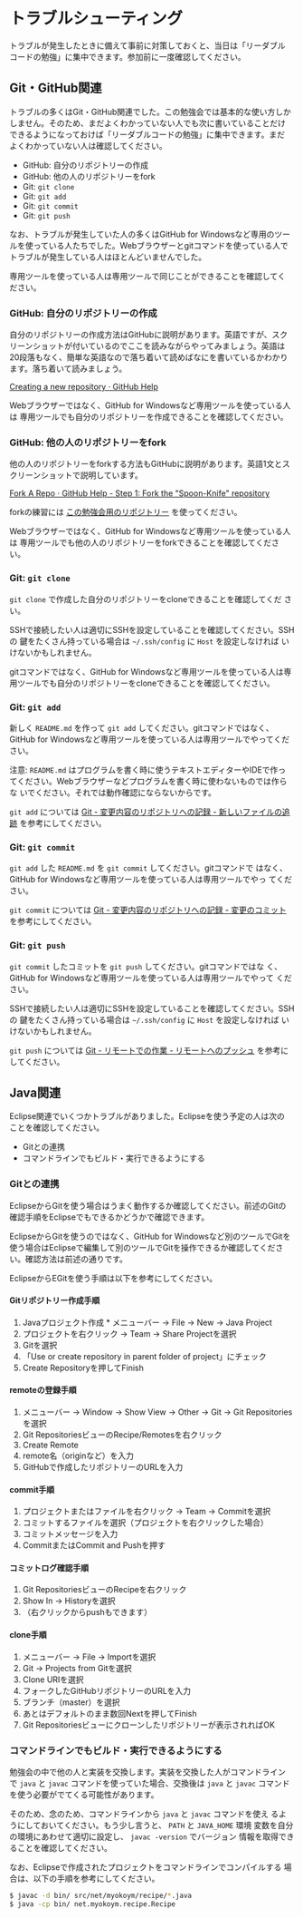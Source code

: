 # トラブルシューティング

トラブルが発生したときに備えて事前に対策しておくと、当日は「リーダブル
コードの勉強」に集中できます。参加前に一度確認してください。

## Git・GitHub関連

トラブルの多くはGit・GitHub関連でした。この勉強会では基本的な使い方しか
しません。そのため、まだよくわかっていない人でも次に書いていることだけ
できるようになっておけば「リーダブルコードの勉強」に集中できます。まだ
よくわかっていない人は確認してください。

  * GitHub: 自分のリポジトリーの作成
  * GitHub: 他の人のリポジトリーをfork
  * Git: `git clone`
  * Git: `git add`
  * Git: `git commit`
  * Git: `git push`

なお、トラブルが発生していた人の多くはGitHub for Windowsなど専用のツー
ルを使っている人たちでした。Webブラウザーとgitコマンドを使っている人で
トラブルが発生している人はほとんどいませんでした。

専用ツールを使っている人は専用ツールで同じことができることを確認してく
ださい。

### GitHub: 自分のリポジトリーの作成

自分のリポジトリーの作成方法はGitHubに説明があります。英語ですが、スク
リーンショットが付いているのでここを読みながらやってみましょう。英語は
20段落もなく、簡単な英語なので落ち着いて読めばなにを書いているかわかり
ます。落ち着いて読みましょう。

[Creating a new repository · GitHub Help](https://help.github.com/articles/creating-a-new-repository)

Webブラウザーではなく、GitHub for Windowsなど専用ツールを使っている人は
専用ツールでも自分のリポジトリーを作成できることを確認してください。

### GitHub: 他の人のリポジトリーをfork

他の人のリポジトリーをforkする方法もGitHubに説明があります。英語1文とス
クリーンショットで説明しています。

[Fork A Repo · GitHub Help - Step 1: Fork the "Spoon-Knife" repository](https://help.github.com/articles/fork-a-repo#step-1-fork-the-spoon-knife-repository)

forkの練習には
[この勉強会用のリポジトリー](https://github.com/clear-code/sezemi-2014-readable-code)
を使ってください。

Webブラウザーではなく、GitHub for Windowsなど専用ツールを使っている人は
専用ツールでも他の人のリポジトリーをforkできることを確認してください。

### Git: `git clone`

`git clone` で作成した自分のリポジトリーをcloneできることを確認してくだ
さい。

SSHで接続したい人は適切にSSHを設定していることを確認してください。SSHの
鍵をたくさん持っている場合は `~/.ssh/config` に `Host` を設定しなければ
いけないかもしれません。

gitコマンドではなく、GitHub for Windowsなど専用ツールを使っている人は専
用ツールでも自分のリポジトリーをcloneできることを確認してください。

### Git: `git add`

新しく `README.md` を作って `git add` してください。gitコマンドではなく、
GitHub for Windowsなど専用ツールを使っている人は専用ツールでやってくだ
さい。

注意: `README.md` はプログラムを書く時に使うテキストエディターやIDEで作っ
てください。Webブラウザーなどプログラムを書く時に使わないものでは作らな
いでください。それでは動作確認にならないからです。

`git add` については [Git - 変更内容のリポジトリへの記録 - 新しいファイルの追跡](http://git-scm.com/book/ja/Git-%E3%81%AE%E5%9F%BA%E6%9C%AC-%E5%A4%89%E6%9B%B4%E5%86%85%E5%AE%B9%E3%81%AE%E3%83%AA%E3%83%9D%E3%82%B8%E3%83%88%E3%83%AA%E3%81%B8%E3%81%AE%E8%A8%98%E9%8C%B2#%E6%96%B0%E3%81%97%E3%81%84%E3%83%95%E3%82%A1%E3%82%A4%E3%83%AB%E3%81%AE%E8%BF%BD%E8%B7%A1) を参考にしてください。

### Git: `git commit`

`git add` した `README.md` を `git commit` してください。gitコマンドで
はなく、GitHub for Windowsなど専用ツールを使っている人は専用ツールでやっ
てください。

`git commit` については [Git - 変更内容のリポジトリへの記録 - 変更のコミット](http://git-scm.com/book/ja/Git-%E3%81%AE%E5%9F%BA%E6%9C%AC-%E5%A4%89%E6%9B%B4%E5%86%85%E5%AE%B9%E3%81%AE%E3%83%AA%E3%83%9D%E3%82%B8%E3%83%88%E3%83%AA%E3%81%B8%E3%81%AE%E8%A8%98%E9%8C%B2#%E5%A4%89%E6%9B%B4%E3%81%AE%E3%82%B3%E3%83%9F%E3%83%83%E3%83%88) を参考にしてください。

### Git: `git push`

`git commit` したコミットを `git push` してください。gitコマンドではな
く、GitHub for Windowsなど専用ツールを使っている人は専用ツールでやって
ください。

SSHで接続したい人は適切にSSHを設定していることを確認してください。SSHの
鍵をたくさん持っている場合は `~/.ssh/config` に `Host` を設定しなければ
いけないかもしれません。

`git push` については [Git - リモートでの作業 - リモートへのプッシュ](http://git-scm.com/book/ja/Git-%E3%81%AE%E5%9F%BA%E6%9C%AC-%E3%83%AA%E3%83%A2%E3%83%BC%E3%83%88%E3%81%A7%E3%81%AE%E4%BD%9C%E6%A5%AD#%E3%83%AA%E3%83%A2%E3%83%BC%E3%83%88%E3%81%B8%E3%81%AE%E3%83%97%E3%83%83%E3%82%B7%E3%83%A5) を参考にしてください。

## Java関連

Eclipse関連でいくつかトラブルがありました。Eclipseを使う予定の人は次の
ことを確認してください。

  * Gitとの連携
  * コマンドラインでもビルド・実行できるようにする

### Gitとの連携

EclipseからGitを使う場合はうまく動作するか確認してください。前述のGitの
確認手順をEclipseでもできるかどうかで確認できます。

EclipseからGitを使うのではなく、GitHub for Windowsなど別のツールでGitを
使う場合はEclipseで編集して別のツールでGitを操作できるか確認してくださ
い。確認方法は前述の通りです。

EclipseからEGitを使う手順は以下を参考にしてください。

#### Gitリポジトリー作成手順

  1. Javaプロジェクト作成
    * メニューバー -> File -> New -> Java Project
  2. プロジェクトを右クリック -> Team -> Share Projectを選択
  3. Gitを選択
  4. 「Use or create repository in parent folder of project」にチェック
  5. Create Repositoryを押してFinish

#### remoteの登録手順

  1. メニューバー -> Window -> Show View -> Other -> Git -> Git Repositoriesを選択
  2. Git RepositoriesビューのRecipe/Remotesを右クリック
  3. Create Remote
  4. remote名（originなど）を入力
  5. GitHubで作成したリポジトリーのURLを入力

#### commit手順

  1. プロジェクトまたはファイルを右クリック -> Team -> Commitを選択
  2. コミットするファイルを選択（プロジェクトを右クリックした場合）
  3. コミットメッセージを入力
  4. CommitまたはCommit and Pushを押す

#### コミットログ確認手順

  1. Git RepositoriesビューのRecipeを右クリック
  2. Show In -> Historyを選択
  3. （右クリックからpushもできます）

#### clone手順

  1. メニューバー -> File -> Importを選択
  2. Git -> Projects from Gitを選択
  3. Clone URIを選択
  4. フォークしたGitHubリポジトリーのURLを入力
  5. ブランチ（master）を選択
  6. あとはデフォルトのまま数回Nextを押してFinish
  7. Git Repositoriesビューにクローンしたリポジトリーが表示されればOK

### コマンドラインでもビルド・実行できるようにする

勉強会の中で他の人と実装を交換します。実装を交換した人がコマンドライン
で `java` と `javac` コマンドを使っていた場合、交換後は `java` と
`javac` コマンドを使う必要がでてくる可能性があります。

そのため、念のため、コマンドラインから `java` と `javac` コマンドを使え
るようにしておいてください。もう少し言うと、 `PATH` と `JAVA_HOME` 環境
変数を自分の環境にあわせて適切に設定し、 `javac -version` でバージョン
情報を取得できることを確認してください。

なお、Eclipseで作成されたプロジェクトをコマンドラインでコンパイルする
場合は、以下の手順を参考にしてください。

```bash
$ javac -d bin/ src/net/myokoym/recipe/*.java
$ java -cp bin/ net.myokoym.recipe.Recipe
```
